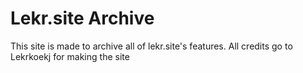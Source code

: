 # Lekr.site Archive

This site is made to archive all of lekr.site's features. All credits go to Lekrkoekj for making the site



